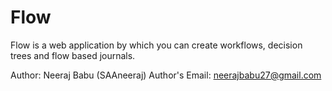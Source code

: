 # Flow
Flow is a web application by which you can create workflows, decision trees and flow based journals.

Author: Neeraj Babu (SAAneeraj)
Author's Email: neerajbabu27@gmail.com

